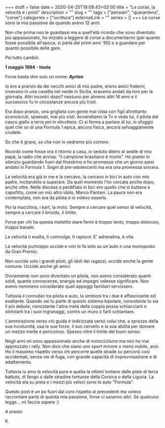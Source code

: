 +++ 
draft = false
date = 2020-04-25T19:08:43+02:00
title = "Le corse, la velocità e i piloti"
description = ""
slug = "" 
tags = ["pensieri", "quarantena", "corse"]
categories = ["scrittura"]
externalLink = ""
series = []
+++
Le corse sono la mia passione da quando avevo 12 anni.

Non che prima non le guardassi ma a quell'età ricordo che sono diventato più appassionato, ho iniziato a leggere di corse a documentarmi (per quanto fosse possibile all'epoca, si parla dei primi anni '90) e a guardare per quanto possibile delle gare.

Poi tutto cambiò.

**1 maggio 1994 - Imola**

Forse basta dire solo un nome: _**Ayrton**_

Io ero a pranzo da dei vecchi amici di mio padre, erano amici fraterni, vivevano in una casetta nel verde in Sicilia, eravamo andati da loro per la giornata. Altri incontri dopo? nessuno per almeno altri 16 anni e il successivo fu in circostanze ancora più tristi.

Era dopo pranzo, una grigliata con gente mai vista con figli altrettanto sconosciuti, spaesati, mai più visti. Accendiamo la Tv e vedo lui, il pilota dal casco giallo a terra poi in elicottero. Ci si ferma a parlare di lui, io sfoggio quel che so di una Formula 1 epica, ancora fisica, ancora selvaggiamente crudele.

So che è grave, so che non lo vedremo più correre.

Ricordo come fosse ora il ritorno a casa, io seduto dietro al sedile di mio papà, la radio che avvisa: "il campione brasiliano è morto". Ho pianto in silenzio guardando fuori dal finestrino e ho promesso che un giorno sarei andato in Formula 1. Sogni di pre-adolescenti ma era una promessa sincera.

La velocità era già in me e la cercavo, la cercavo in bici in auto con mio padre, incitandolo a superare. Da quel momento l'ho cercata anche dopo, anche oltre. Nelle discese a perdifiato in bici ero quello che si buttava a capofitto, come un mio altro idolo, Marco Pantani. La paura non era contemplata, non era da pilota e io volevo esserlo.

Poi la macchina, i kart, la moto. Sempre a cercare quel senso di velocità, sempre a cercare il brivido, il limite.

Forse per chi ha questa _*malattia*_ stare fermi è troppo lento, troppo doloroso, troppo banale.

La velocità ti esalta, ti coinvolge, ti rapisce. E' adrenalina, è vita.

La velocità purtroppo uccide e non lo fa solo su un'auto o una monoposto da Gran Premio.

Non uccide solo i grandi piloti, gli idoli dei ragazzi, uccide anche la gente comune. Uccide anche gli amici.

Ovviamente non sono diventato un pilota, non avevo considerato quanti soldi, quante conoscenze, energie ed impegni volesse significare. Non avevo nemmeno considerato quali appoggi familiari servissero.

Tuttavia il connubio tra pilota e auto, la simbiosi tra i due è affascinante ed esaltante. Quando sei tu parte di questo sistema bipolare, nonostante tu sia il più debole, nonostante l'altra metà della coppia possa schiacciarti e stritolarti tra i suoi ingranaggi, contro un muro o farti schiantare.

L'ammirazione verso chi guida è indirizzata verso colui che, a sprezzo della sua incolumità, usa le sue forze, il suo cervello e la sua abilità per domare un mezzo inerte e pericoloso. Spesso oltre il limite del buon senso.

Negli anni mi sono appassionato anche di motociclismo ma non ho mai apprezzato i rally. Non dico che siano uno sport minore o meno nobile, anzi. Ho il massimo rispetto verso chi percorre quelle strade su percorsi così accidentati, senza vie di fuga, con grande capacità di improvvisazione e di adattamento.

Tuttavia io amo la velocità pura e quella la ottieni lontano dalle piste di terra battuta, di fango o dalle stradine tortuose della Corsica o della Liguria. La velocità sta su pista e i mezzi più veloci sono le auto "Formula".

Questo post è un po fuori dal coro rispetto ai precedenti ma volevo raccontare parte di questa mia passione, forse ci saranno altri. Se qualcuno legge... mi faccia sapere :)

A presto

K.
